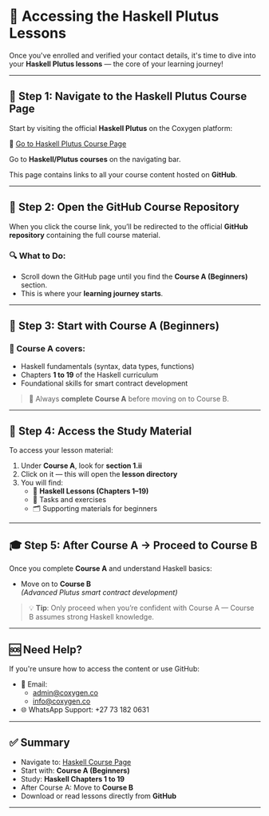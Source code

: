 # 📘 Accessing the Haskell Plutus Lessons

Once you've enrolled and verified your contact details, it's time to dive into your **Haskell Plutus lessons** — the core of your learning journey!

---

## 🧭 Step 1: Navigate to the Haskell Plutus Course Page

Start by visiting the official **Haskell Plutus** on the Coxygen platform:

🔗 [Go to Haskell Plutus Course Page](https://coxygen.co/universities-test/)

Go to **Haskell/Plutus courses** on the navigating bar.

This page contains links to all your course content hosted on **GitHub**.

---

## 📂 Step 2: Open the GitHub Course Repository

When you click the course link, you’ll be redirected to the official **GitHub repository** containing the full course material.

### 🔍 What to Do:

- Scroll down the GitHub page until you find the **Course A (Beginners)** section.
- This is where your **learning journey starts**.

---

## 🧱 Step 3: Start with Course A (Beginners)

### 🔑 Course A covers:

- Haskell fundamentals (syntax, data types, functions)
- Chapters **1 to 19** of the Haskell curriculum
- Foundational skills for smart contract development

> 📘 Always **complete Course A** before moving on to Course B.

---

## 📘 Step 4: Access the Study Material

To access your lesson material:

1. Under **Course A**, look for **section 1.ii**
2. Click on it — this will open the **lesson directory**
3. You will find:
   - 📖 **Haskell Lessons (Chapters 1–19)**
   - 🧪 Tasks and exercises
   - 🗂️ Supporting materials for beginners

---

## 🎓 Step 5: After Course A → Proceed to Course B

Once you complete **Course A** and understand Haskell basics:

- Move on to **Course B**  
  *(Advanced Plutus smart contract development)*

> 💡 **Tip**: Only proceed when you’re confident with Course A — Course B assumes strong Haskell knowledge.

---

## 🆘 Need Help?

If you're unsure how to access the content or use GitHub:

- 📧 Email:  
  - [admin@coxygen.co](mailto:admin@coxygen.co)  
  - [info@coxygen.co](mailto:info@coxygen.co)  
- 🌐 WhatsApp Support: +27 73 182 0631

---

## ✅ Summary

- Navigate to: [Haskell Course Page](https://coxygen.co/universities-test/haskell.php)
- Start with: **Course A (Beginners)**
- Study: **Haskell Chapters 1 to 19**
- After Course A: Move to **Course B**
- Download or read lessons directly from **GitHub**

---
